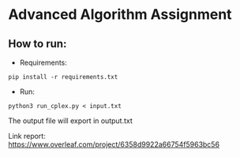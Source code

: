 # Advanced Algorithm Assignment

## How to run:
* Requirements:
```
pip install -r requirements.txt
```
* Run:
```
python3 run_cplex.py < input.txt
```
The output file will export in output.txt

Link report: https://www.overleaf.com/project/6358d9922a66754f5963bc56
